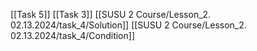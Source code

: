 [[Task 5]]
[[Task 3]]
[[SUSU 2 Course/Lesson_2. 02.13.2024/task_4/Solution]]
[[SUSU 2 Course/Lesson_2. 02.13.2024/task_4/Condition]]
